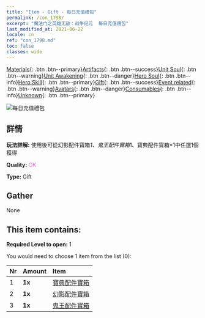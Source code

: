 ```yaml
---
title: "Item - Gift - 每日充值禮包"
permalink: /con_1798/
excerpt: "魔法门之英雄无敌：战争纪元  每日充值禮包"
last_modified_at: 2021-06-22
locale: cn
ref: "con_1798.md"
toc: false
classes: wide
---
```

 [Materials](/ItemsCN/){: .btn .btn--primary}[Artifacts](/ItemsCN/Artifacts/){: .btn .btn--success}[Unit Soul](/ItemsCN/UnitSoul/){: .btn .btn--warning}[Unit Awakening](/ItemsCN/UnitAwakening/){: .btn .btn--danger}[Hero Soul](/ItemsCN/HeroSoul/){: .btn .btn--info}[Hero Skill](/ItemsCN/HeroSkill/){: .btn .btn--primary}[Gift](/ItemsCN/Gift/){: .btn .btn--success}[Event related](/ItemsCN/Events/){: .btn .btn--warning}[Avatars](/ItemsCN/Avatars/){: .btn .btn--danger}[Consumables](/ItemsCN/Consumables/){: .btn .btn--info}[Unknown](/ItemsCN/Unknown/){: .btn .btn--primary}

 ![每日充值禮包](/images/t/i_907056.png)

## 詳情
 **玩法詳解:** 使用後可從幻影配件寶箱*1、鬼王配件寶箱*1、寶典配件寶箱*1中任選1個獲得

 **Quality:** <span style="color: #DA70D6">OK</span>

 **Type:** Gift

## Gather

  None

## This item contains:

 **Required Level to open:** 1

 You would need to choose 1 item from the list (0):

  | Nr | Amount |     Item    |
  |:---|:-------|:------------|
  | 1 |  **1x** | [寶典配件寶箱](/cn/Items/con_1383/) |  | 
  | 2 |  **1x** | [幻影配件寶箱](/cn/Items/con_1339/) |  | 
  | 3 |  **1x** | [鬼王配件寶箱](/cn/Items/con_1340/) |  | 
